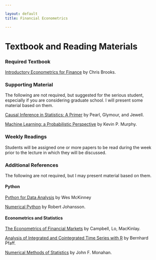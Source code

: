 ```yaml
---

layout: default
title: Financial Econometrics 

---
```


# Textbook and Reading Materials

### Required Textbook

[Introductory Econometrics for Finance](http://www.cambridge.org/us/academic/subjects/economics/finance/introductory-econometrics-finance-3rd-edition?format=PB) by Chris Brooks.

### Supporting Material

The following are not required, but suggested for the serious student, especially if you are considering graduate
school. I will present some material based on them.

[Causal Inference in Statistics: A Primer](http://bayes.cs.ucla.edu/PRIMER/) by Pearl, Glymour, and Jewell.

[Machine Learning: a Probabilistic Perspective](https://www.cs.ubc.ca/~murphyk/MLbook/) by Kevin P. Murphy. 


### Weekly Readings

Students will be assigned one or more papers to be read during the week prior to the lecture in which they will be discussed.

### Additional References

The following are not required, but I may present material based on them. 

#### Python

[Python for Data Analysis](http://shop.oreilly.com/product/0636920023784.do?code=WKDATASC) by Wes McKinney

[Numerical Python](https://jrjohansson.github.io/numericalpython.html) by Robert Johansson. 

#### Econometrics and Statistics 

[The Econometrics of Financial Markets](http://press.princeton.edu/titles/5904.html) by Campbell, Lo, MacKinlay.

[Analysis of Integrated and Cointegrated Time Series with R](http://www.pfaffikus.de/springer.html) by Bernhard Pfaff. 

[Numerical Methods of Statistics](http://goo.gl/iQsHCk) by John F. Monahan. 

